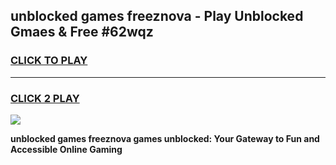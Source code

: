 
## unblocked games freeznova - Play Unblocked Gmaes & Free #62wqz
<h3>
<a href="https://news.freeplayer.one?title=unblocked_games_freeznova&ref=03M">CLICK TO PLAY</a></h3>
<hr>

<h3>
<a href="https://news.freeplayer.one?title=unblocked_games_freeznova&ref=03M">CLICK 2 PLAY</a>
  
</h3>

<a href="https://news.freeplayer.one?title=unblocked_games_freeznova&ref=03M"><img src="https://clearcache.store/games.png"></a>


**unblocked games freeznova games unblocked: Your Gateway to Fun and Accessible Online Gaming**
